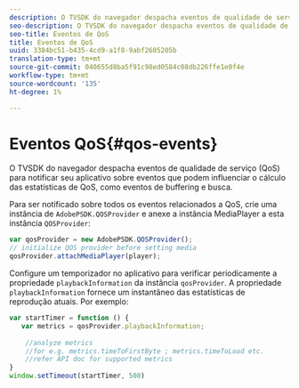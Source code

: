 ```yaml
---
description: O TVSDK do navegador despacha eventos de qualidade de serviço (QoS) para notificar seu aplicativo sobre eventos que podem influenciar o cálculo das estatísticas de QoS, como eventos de buffering e busca.
seo-description: O TVSDK do navegador despacha eventos de qualidade de serviço (QoS) para notificar seu aplicativo sobre eventos que podem influenciar o cálculo das estatísticas de QoS, como eventos de buffering e busca.
seo-title: Eventos de QoS
title: Eventos de QoS
uuid: 3384bc51-b435-4cd9-a1f8-9abf2605205b
translation-type: tm+mt
source-git-commit: 040655d8ba5f91c98ed0584c08db226ffe1e0f4e
workflow-type: tm+mt
source-wordcount: '135'
ht-degree: 1%

---
```



# Eventos QoS{#qos-events}

O TVSDK do navegador despacha eventos de qualidade de serviço (QoS) para notificar seu aplicativo sobre eventos que podem influenciar o cálculo das estatísticas de QoS, como eventos de buffering e busca.

Para ser notificado sobre todos os eventos relacionados a QoS, crie uma instância de `AdobePSDK.QOSProvider` e anexe a instância MediaPlayer a esta instância `QOSProvider`:

```js
var qosProvider = new AdobePSDK.QOSProvider(); 
// initialize QOS provider before setting media  
qosProvider.attachMediaPlayer(player);
```

Configure um temporizador no aplicativo para verificar periodicamente a propriedade `playbackInformation` da instância `qosProvider`. A propriedade `playbackInformation` fornece um instantâneo das estatísticas de reprodução atuais. Por exemplo:

```js
var startTimer = function () { 
   var metrics = qosProvider.playbackInformation; 
 
    //analyze metrics 
    //for e.g. metrics.timeToFirstByte ; metrics.timeToLoad etc.  
    //refer API doc for supported metrics  
} 
window.setTimeout(startTimer, 500) 
```

